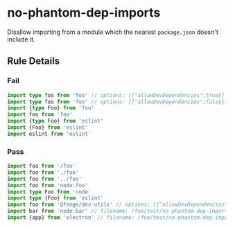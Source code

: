 <!-- prettier-ignore-start -->
# no-phantom-dep-imports

Disallow importing from a module which the nearest `package.json` doesn't include it.

## Rule Details

### Fail

```ts
import type foo from 'foo' // options: [{"allowDevDependencies":true}]
import type foo from 'foo' // options: [{"allowDevDependencies":false}]
import {type Foo} from 'foo'
import foo from 'foo'
import {type Foo} from 'eslint'
import {Foo} from 'eslint'
import eslint from 'eslint'
```

### Pass

```ts
import foo from '/foo'
import foo from './foo'
import foo from '../foo'
import foo from 'node:foo'
import type Foo from 'node'
import type {Foo} from 'eslint'
import foo from '@fenge/dev-utils' // options: [{"allowDevDependencies":true}]
import bar from 'node:bar' // filename: /foo/test/no-phantom-dep-imports/for-electron/bar.js
import {app} from 'electron' // filename: /foo/test/no-phantom-dep-imports/for-electron/bar.js
```
<!-- prettier-ignore-end -->
